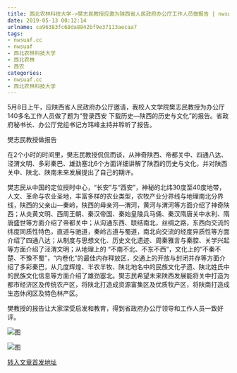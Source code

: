 ```yaml
---
title: 西北农林科技大学->樊志民教授应邀为陕西省人民政府办公厅工作人员做报告 | nwsuaf.cc
date: 2019-05-13 00:12:14
urlname: ca96383fc68da8842bf9e37113aecaa7
tags: 
- nwsuaf.cc
- nwsuaf
- 西北农林科技大学
- 西北农林
- 西农
categories:
- nwsuaf.cc
- 西北农林科技大学
---
```



5月8日上午，应陕西省人民政府办公厅邀请，我校人文学院樊志民教授为办公厅140多名工作人员做了题为“登录西安 下载历史—陕西的历史与文化”的报告。省政府秘书长、办公厅党组书记方玮峰主持并聆听了报告。

樊志民教授做报告

在2个小时的时间里，樊志民教授侃侃而谈，从神奇陕西、帝都关中、四通八达、泾渭文明、多彩秦巴、雄劲塞北6个方面详细讲解了陕西的历史与文化，并对陕西关中、陕北、陕南未来发展提出了自己的期许。

樊志民从中国的定位授时中心，“长安”与“西安”，神秘的北纬30度至40度地带，人文、革命与农业圣地，丰富多样的农业类型，农牧产业分界线与地理南北分界线，陕西的父亲山—秦岭，陕西的母亲河—渭河，黄河与渭河等方面介绍了神奇陕西；从炎黄文明、西周王朝、秦汉帝国、秦始皇陵兵马俑、秦汉隋唐关中水利、隋唐盛世等方面介绍了帝都关中；从沟通东西、联结南北，丝绸之路，东西向交流的纬度同质性特色，直道与驰道，秦岭古道与蜀道，南北向交流的经度异质性等方面介绍了四通八达；从制度与思想文化、历史文化遗迹、周秦雅言与秦腔、关学兴起等方面介绍了泾渭文明；从地理上的 “不南不北、不东不西”，文化上的“不秦不楚、不豫不蜀”，“内卷化”的最佳内存释放区，交通上的开放与封闭并存等方面介绍了多彩秦巴，从几度辉煌、半农半牧、陕北地名中的民族文化孑遗、陕北姓氏中的民族文化信息等方面介绍了雄劲塞北。樊志民希望未来陕西发展能将关中打造为都市经济区及传统农产区，将陕北打造成资源富集区及优质牧产区，将陕南打造成生态休闲区及特色林产区。

樊教授的报告让大家深受启发和教育，得到省政府办公厅领导和工作人员一致好评。



![图](https://news.nwsuaf.edu.cn/images/content/2019-05/20190510082000103701.jpg)

![图](https://news.nwsuaf.edu.cn/images/content/2019-05/20190510081930094635.jpg)

[转入文章首发地址](https://news.nwsuaf.edu.cn/xnxw/89442.htm)